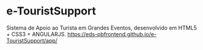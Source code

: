 # e-TouristSupport
Sistema de Apoio ao Turista em Grandes Eventos, desenvolvido em HTML5 + CSS3 + ANGULARJS.
https://eds-pbfrontend.github.io/e-TouristSupport/app/
